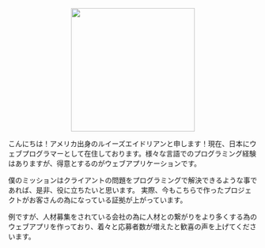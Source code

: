 
<div align="center"><img width="250" src="http://os3-366-16227.vs.sakura.ne.jp/portfolio/img/about.jpeg"></div>

<p>こんにちは！アメリカ出身のルイーズエイドリアンと申します！現在、日本にウェブプログラマーとして在住しております。様々な言語でのプログラミング経験はありますが、得意とするのがウェブアプリケーションです。

僕のミッションはクライアントの問題をプログラミングで解決できるような事であれば、是非、役に立ちたいと思います。
実際、今もこちらで作ったプロジェクトがお客さんの為になっている証拠が上がっています。

例ですが、人材募集をされている会社の為に人材との繋がりをより多くする為のウェブアプリを作っており、着々と応募者数が増えたと歓喜の声を上げてくださいます。</p>